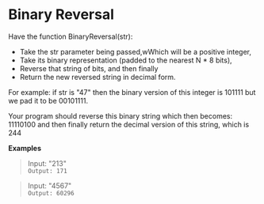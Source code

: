 # Binary Reversal

Have the function BinaryReversal(str):
* Take the str parameter being passed,wWhich will be a positive integer, 
* Take its binary representation (padded to the nearest N * 8 bits), 
* Reverse that string of bits, and then finally 
* Return the new reversed string in decimal form. 

For example: if str is "47" then the binary version of this integer is 101111 but we pad it to be 00101111. 

Your program should reverse this binary string which then becomes: 11110100 and then finally return the decimal version of this string, which is 244

**Examples**
> Input: "213" </br>
> `Output: 171`

> Input: "4567" </br>
> `Output: 60296`
